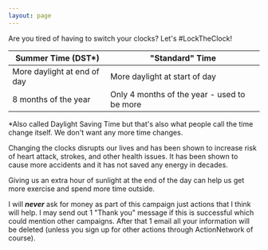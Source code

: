```yaml
---
layout: page
---
```


<head>
    <link rel="icon" href="data:image/svg+xml,<svg xmlns=%22http://www.w3.org/2000/svg%22 viewBox=%220 0 100 100%22><text y=%22.9em%22 font-size=%2290%22>☀️</text></svg>">
</head>

Are you tired of having to switch your clocks? Let's #LockTheClock!

| Summer Time (DST*) | "Standard" Time   |
--- | --- |
| More daylight at end of day  | More daylight at start of day |
| 8 months of the year | Only 4 months of the year - used to be more|

*Also called Daylight Saving Time but that's also what people call the time change itself. We don't want any more time changes.


Changing the clocks disrupts our lives and has been shown to increase risk of heart attack, strokes, and other health issues.  It has been shown to cause more accidents and it has not saved any energy in decades.

Giving us an extra hour of sunlight at the end of the day can help us get more exercise and spend more time 
outside.

<link href='style-embed-whitelabel-v3.css' rel='stylesheet' type='text/css' /><script src='https://actionnetwork.org/widgets/v3/letter/support-for-the-sunshine-protection-act?format=js&source=widget&style=full'></script>
<div id='can-letter-area-support-for-the-sunshine-protection-act' style='width: 600px'></div>

I will ***never*** ask for money as part of this campaign just actions that I think will help. I may send out 1 "Thank you" message if this is successful which could mention other campaigns.  After that 1 email all your information will be deleted (unless you sign up for other actions through ActionNetwork of course).